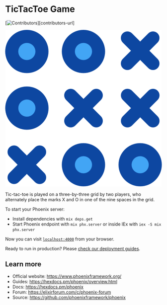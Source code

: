# TicTacToe Game

[![Contributors][contributors-shield]][contributors-url]

![Tic-Tac-Toe.png](./docs/images/tic-tac-toe.png)

Tic-tac-toe is played on a three-by-three grid by two players, who alternately place the marks X and O in one of the nine spaces in the grid.

To start your Phoenix server:

  * Install dependencies with `mix deps.get`
  * Start Phoenix endpoint with `mix phx.server` or inside IEx with `iex -S mix phx.server`

Now you can visit [`localhost:4000`](http://localhost:4000) from your browser.

Ready to run in production? Please [check our deployment guides](https://hexdocs.pm/phoenix/deployment.html).

## Learn more

  * Official website: https://www.phoenixframework.org/
  * Guides: https://hexdocs.pm/phoenix/overview.html
  * Docs: https://hexdocs.pm/phoenix
  * Forum: https://elixirforum.com/c/phoenix-forum
  * Source: https://github.com/phoenixframework/phoenix

[contributors-shield]: https://img.shields.io/github/contributors/mangalakader/tic-tac-toe-quiqup?style=for-the-badge
